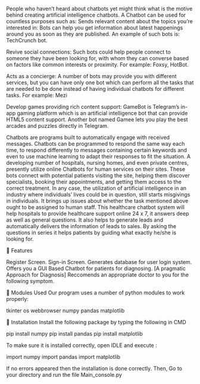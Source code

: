 People who haven’t heard about chatbots yet might think what is the motive behind creating artificial intelligence chatbots.
A Chatbot can be used for countless purposes such as:
Sends relevant content about the topics you’re interested in:
Bots can help you get information about latest happenings around you as soon as they are published.
An example of such bots is: TechCrunch bot.

Revive social connections: Such bots could help people connect to someone they have been looking for, with whom they can converse based on factors like common interests or proximity.
For example: Foxsy, HotBot.

Acts as a concierge: A number of bots may provide you with different services, but you can have only one bot which can perform all the tasks that are needed to be done instead of having individual chatbots for different tasks.
For example: Mezi

Develop games providing rich content support: GameBot is Telegram’s in-app gaming platform which is an artificial intelligence bot that can provide HTML5 content support. Another bot named Gamee lets you play the best arcades and puzzles directly in Telegram.


Chatbots are programs built to automatically engage with received messages. Chatbots can be programmed to respond the same way each time, to respond differently to messages containing certain keywords and even to use machine learning to adapt their responses to fit the situation. A developing number of hospitals, nursing homes, and even private centres, presently utilize online Chatbots for human services on their sites. These bots connect with potential patients visiting the site, helping them discover specialists, booking their appointments, and getting them access to the correct treatment. In any case, the utilization of artificial intelligence in an industry where individuals’ lives could be in question, still starts misgivings in individuals. It brings up issues about whether the task mentioned above ought to be assigned to human staff. This healthcare chatbot system will help hospitals to provide healthcare support online 24 x 7, it answers deep as well as general questions. It also helps to generate leads and automatically delivers the information of leads to sales. By asking the questions in series it helps patients by guiding what exactly he/she is looking for.

📇 Features

Register Screen.
Sign-in Screen.
Generates database for user login system.
Offers you a GUI Based Chatbot for patients for diagnosing. [A pragmatic Approach for Diagnosis]
Reccomends an appropriate doctor to you for the following symptom.



📜 Modules Used
Our program uses a number of python modules to work properly:

tkinter
os
webbrowser
numpy
pandas
matplotlib




🔳 Installation
Install the following package by typing the following in CMD

pip install numpy
pip install pandas
pip install matplotlib


To make sure it is installed correctly, open IDLE and execute :

import numpy
import pandas
import matplotlib


If no errors appeared then the installation is done correctly. Then, Go to your directory and run the file Main_console.py
